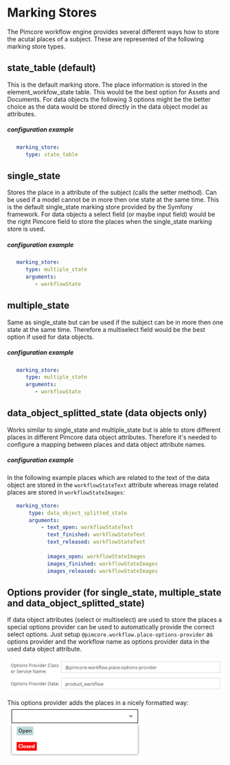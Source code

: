 # Marking Stores

The Pimcore workflow engine provides several different ways how to store the acutal places of a subject. These are 
represented of the following marking store types.

## state_table (default)

This is the default marking store. The place information is stored in the element_workfow_state table. This would be 
the best option for Assets and Documents. For data objects the following 3 options might be the better choice as the 
data would be stored directly in the data object model as attributes.

##### configuration example
```yaml
   marking_store:
      type: state_table
```

## single_state

Stores the place in a attribute of the subject (calls the setter method). Can be used if a model cannot be in more then 
one state at the same time. This is the default single_state marking store provided by the Symfony framework. For data 
objects a select field (or maybe input field) would be the right Pimcore field to store the places when the single_state 
marking store is used.


##### configuration example
```yaml
   marking_store:
      type: multiple_state
      arguments:
         - workflowState
```

## multiple_state

Same as single_state but can be used if the subject can be in more then one state at the same time. Therefore a 
multiselect field would be the best option if used for data objects.

##### configuration example
```yaml
   marking_store:
      type: multiple_state
      arguments:
         - workflowState
```

## data_object_splitted_state (data objects only)

Works similar to single_state and multiple_state but is able to store different places in different Pimcore data object 
attributes. Therefore it's needed to configure a mapping between places and data object attribute names.

##### configuration example

In the following example places which are related to the text of the data object are stored in the `workflowStateText` 
attribute whereas image related places are stored in `workflowStateImages`:

```yaml
   marking_store:
       type: data_object_splitted_state
       arguments:
           - text_open: workflowStateText
             text_finished: workflowStateText
             text_released: workflowStateText

             images_open: workflowStateImages
             images_finished: workflowStateImages
             images_released: workflowStateImages
```


## Options provider (for single_state, multiple_state and data_object_splitted_state)

If data object attributes (select or multiselect) are used to store the places a special options provider can be used 
to automatically provide the correct select options. Just setup `@pimcore.workflow.place-options-provider` as options 
provider and the workflow name as options provider data in the used data object attribute.

![Options Provider](../img/workflow_options_provider.jpg)

This options provider adds the places in a nicely formatted way:
![Options Provider Select Example](../img/workflow_options_provider_select.jpg)